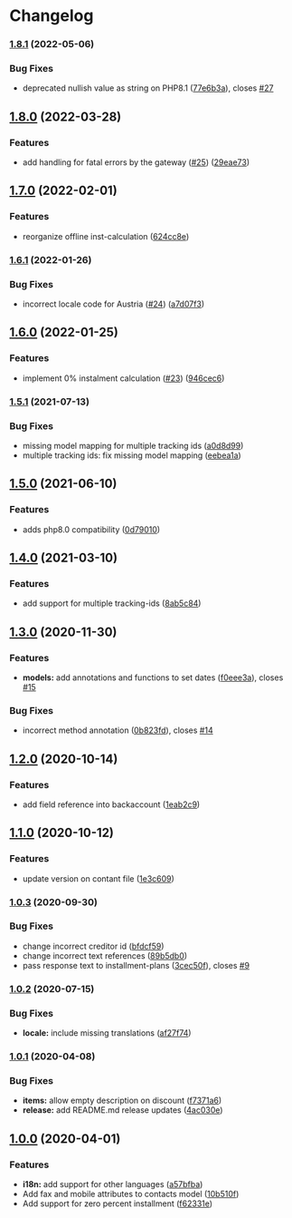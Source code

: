 # Changelog
### [1.8.1](https://github.com/ratepay/php-library/compare/1.8.0...1.8.1) (2022-05-06)


### Bug Fixes

* deprecated nullish value as string on PHP8.1 ([77e6b3a](https://github.com/ratepay/php-library/commit/77e6b3adc3178b7e1980e8f965662dc1194643d8)), closes [#27](https://github.com/ratepay/php-library/issues/27)

## [1.8.0](https://github.com/ratepay/php-library/compare/1.7.0...1.8.0) (2022-03-28)


### Features

* add handling for fatal errors by the gateway ([#25](https://github.com/ratepay/php-library/issues/25)) ([29eae73](https://github.com/ratepay/php-library/commit/29eae7378d061e423e501d078a9d31d1e5f8db8c))

## [1.7.0](https://github.com/ratepay/php-library/compare/1.6.1...1.7.0) (2022-02-01)


### Features

* reorganize offline inst-calculation ([624cc8e](https://github.com/ratepay/php-library/commit/624cc8e5f5539f0a39d6b5a725c49b6a744d8840))

### [1.6.1](https://github.com/ratepay/php-library/compare/1.6.0...1.6.1) (2022-01-26)


### Bug Fixes

* incorrect locale code for Austria ([#24](https://github.com/ratepay/php-library/issues/24)) ([a7d07f3](https://github.com/ratepay/php-library/commit/a7d07f315e032ddb3f9718f0d6d65b8d3120f090))

## [1.6.0](https://github.com/ratepay/php-library/compare/1.5.1...1.6.0) (2022-01-25)


### Features

* implement 0% instalment calculation ([#23](https://github.com/ratepay/php-library/issues/23)) ([946cec6](https://github.com/ratepay/php-library/commit/946cec6287e9860647097960caec9f5520f81dc1))

### [1.5.1](https://github.com/ratepay/php-library/compare/1.5.0...1.5.1) (2021-07-13)


### Bug Fixes

* missing model mapping for multiple tracking ids ([a0d8d99](https://github.com/ratepay/php-library/commit/a0d8d99873f5ae9c8c3c20e0bac2fb50cd5d0d0b))
* multiple tracking ids: fix missing model mapping ([eebea1a](https://github.com/ratepay/php-library/commit/eebea1aca578d1e8cc758edd20c97f0773e16e90))

## [1.5.0](https://github.com/ratepay/php-library/compare/1.4.0...1.5.0) (2021-06-10)


### Features

* adds php8.0 compatibility ([0d79010](https://github.com/ratepay/php-library/commit/0d79010fa4c337505c231ccb7ef35332b6172083))

## [1.4.0](http://bitbucket.ratepay.com:7999///compare/1.3.0...1.4.0) (2021-03-10)


### Features

* add support for multiple tracking-ids ([8ab5c84](http://bitbucket.ratepay.com:7999///commit/8ab5c847bbd863abafd1548d1e7aee9e77c6c7b5))

## [1.3.0](http://bitbucket.ratepay.com:7999///compare/1.2.0...1.3.0) (2020-11-30)


### Features

* **models:** add annotations and functions to set dates ([f0eee3a](http://bitbucket.ratepay.com:7999///commit/f0eee3a8f25475437e40377421cec5264d1a3680)), closes [#15](http://bitbucket.ratepay.com:7999///issues/15)


### Bug Fixes

* incorrect method annotation ([0b823fd](http://bitbucket.ratepay.com:7999///commit/0b823fd5645fc76df9fb327cabca4a1193d484a4)), closes [#14](http://bitbucket.ratepay.com:7999///issues/14)

## [1.2.0](http://bitbucket.ratepay.com:7999///compare/1.1.0...1.2.0) (2020-10-14)


### Features

* add field reference into backaccount ([1eab2c9](http://bitbucket.ratepay.com:7999///commit/1eab2c945c41c7928dd745e0bf3b3193d3f4107b))

## [1.1.0](http://bitbucket.ratepay.com:7999///compare/1.0.3...1.1.0) (2020-10-12)


### Features

* update version on contant file ([1e3c609](http://bitbucket.ratepay.com:7999///commit/1e3c609173f5bc6fe34a21d2f4767821c7b66c55))

### [1.0.3](http://bitbucket.ratepay.com:7999///compare/1.0.2...1.0.3) (2020-09-30)


### Bug Fixes

* change incorrect creditor id ([bfdcf59](http://bitbucket.ratepay.com:7999///commit/bfdcf59d2f2b6f88732e110a1c9455eb7122065a))
* change incorrect text references ([89b5db0](http://bitbucket.ratepay.com:7999///commit/89b5db0e74af6498ba6458c56470e7ac93b6aeac))
* pass response text to installment-plans ([3cec50f](http://bitbucket.ratepay.com:7999///commit/3cec50f493e92e37ed2fc64c361fd08d73c63547)), closes [#9](http://bitbucket.ratepay.com:7999///issues/9)

### [1.0.2](http://bitbucket.ratepay.com:7999///compare/1.0.1...1.0.2) (2020-07-15)


### Bug Fixes

* **locale:** include missing translations ([af27f74](http://bitbucket.ratepay.com:7999///commit/af27f74772b19d1240bff879417fd55e60ebe1ad))

### [1.0.1](https://github.com/ratepay/php-library/compare/1.0.0...1.0.1) (2020-04-08)


### Bug Fixes

* **items:** allow empty description on discount ([f7371a6](https://github.com/ratepay/php-library/commit/f7371a6d3b33649b1a3cbba04ac3e8dbba786412))
* **release:** add README.md release updates ([4ac030e](https://github.com/ratepay/php-library/commit/4ac030ed87346a273e293f4dafd381b9a19f0bdd))

## [1.0.0](https://github.com/ratepay/php-library/compare/0.10.1...1.0.0) (2020-04-01)


### Features

* **i18n:** add support for other languages ([a57bfba](https://github.com/ratepay/php-library/commit/a57bfba414ec22668640130874c899eef78b49e4))
* Add fax and mobile attributes to contacts model ([10b510f](https://github.com/ratepay/php-library/commit/10b510f657d40eaa4fd8e60e640cf1980aa76df2))
* Add support for zero percent installment ([f62331e](https://github.com/ratepay/php-library/commit/f62331eaa2f4b9081dd1ca1f2a7c35f69486d053))
